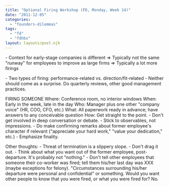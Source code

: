 ```yaml
---
title: "Optional Firing Workshop (FD, Monday, Week 14)"
date: "2011-12-05"
categories: 
  - "founders-dilemmas"
tags: 
  - "fd"
  - "fdhbs"
layout: layouts/post.njk
---
```


\- Context for early-stage companies is different => Typically not the same "runway" for employees to improve as large firms => Typically a lot more firings

\- Two types of firing: performance-related vs. direction/fit-related - Neither should come as a surprise. Do quarterly reviews, other good management practices.

FIRING SOMEONE Where: Conference room, no interior windows When: Early in the week, late in the day Who: Manager plus one other "company voice" (HR, COO, CFO, etc.) What: All paperwork ready in advance; have answers to any conceivable question How: Get straight to the point. - Don't get involved in deep conversation or debate. - Stick to observables, not impressions. - Do make confirming remarks about former employee's character if relevant ("appreciate your hard work," "value your dedication," etc.) - Emphasize finality.

Other thoughts: - Threat of termination is a slippery slope. - Don't drag it out. - Think about what you want out of the former employee, post-departure. It's probably not "nothing." - Don't tell other employees that someone their co-worker was fired; tell them his/her last day was XXX (maybe exceptions for felony). "Circumstances surrounding his/her departure were personal and confidential" or something. Would you want other people to know that you were fired, or what you were fired for? No.
